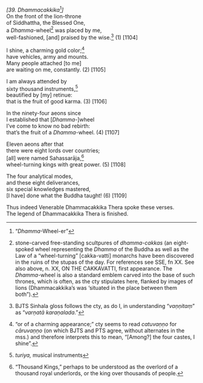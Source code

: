 *\[39. Dhammacakkika*[^1]*\]*  
On the front of the lion-throne  
of Siddhattha, the Blessed One,  
a *Dhamma*-wheel[^2] was placed by me,  
well-fashioned, \[and\] praised by the wise.[^3] (1) \[1104\]

I shine, a charming gold color;[^4]  
have vehicles, army and mounts.  
Many people attached \[to me\]  
are waiting on me, constantly. (2) \[1105\]

I am always attended by  
sixty thousand instruments,[^5]  
beautified by \[my\] retinue:  
that is the fruit of good karma. (3) \[1106\]

In the ninety-four aeons since  
I established that \[*Dhamma*-\]wheel  
I’ve come to know no bad rebirth:  
that’s the fruit of a *Dhamma*-wheel. (4) \[1107\]

Eleven aeons after that  
there were eight lords over countries;  
\[all\] were named Sahassarāja,[^6]  
wheel-turning kings with great power. (5) \[1108\]

The four analytical modes,  
and these eight deliverances,  
six special knowledges mastered,  
\[I have\] done what the Buddha taught! (6) \[1109\]

Thus indeed Venerable Dhammacakkika Thera spoke these verses.  
The legend of Dhammacakkika Thera is finished.

[^1]: “*Dhamma*-Wheel-er”

[^2]: stone-carved free-standing scultpures of *dhamma-cakkas* (an
    eight-spoked wheel representing the *Dhamma* of the Buddha as well
    as the Law of a “wheel-turning” \[cakka-vatti\] monarchs have been
    discovered in the ruins of the stupas of the day. For references see
    SSE, fn XX. See also above, n. XX, ON THE CAKKAVATTI, first
    appearance. The *Dhamma*-wheel is also a standard emblem carved into
    the base of such thrones, which is often, as the cty stipulates
    here, flanked by images of lions (Dhammacakkika’s was ‘situated in
    the place between them both”).

[^3]: BJTS Sinhala gloss follows the cty, as do I, in understanding
    “*vaṇṇitaṃ*” as “*varṇatā karaṇalada*.”

[^4]: “or of a charming appearance;” cty seems to read *catuvaṇṇo* for
    *cāruvaṇṇo* (on which BJTS and PTS agree, without alternates in the
    mss.) and therefore interprets this to mean, “\[Among?\] the four
    castes, I shine”.

[^5]: *turiya,* musical instruments

[^6]: “Thousand Kings,” perhaps to be understood as the overlord of a
    thousand royal underlords, or the king over thousands of people.
